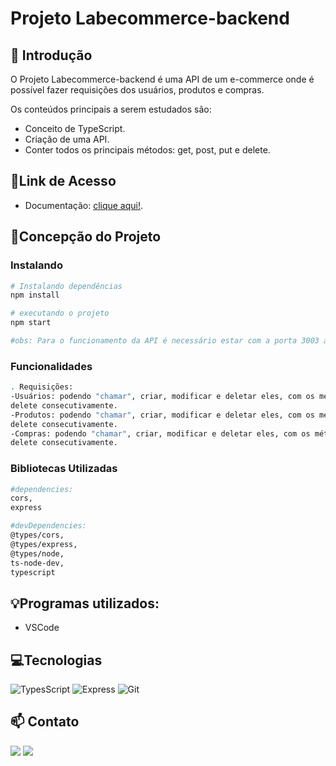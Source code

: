 # **Projeto Labecommerce-backend**

## 📖 Introdução 

O Projeto Labecommerce-backend é uma API de um e-commerce onde é possível fazer requisições dos usuários, produtos e compras.

Os conteúdos principais  a serem estudados são:

- Conceito de TypeScript.
- Criação de uma API.
- Conter todos os principais métodos: get, post, put e delete.

## 🔗Link de Acesso
- Documentação: [clique aqui!](https://documenter.getpostman.com/view/25826643/2s93RTQCJL).

## 📄Concepção do Projeto

### Instalando
```bash
# Instalando dependências
npm install

# executando o projeto
npm start

#obs: Para o funcionamento da API é necessário estar com a porta 3003 aberta dando o npm start no projeto.
```

### Funcionalidades
```bash
. Requisições: 
-Usuários: podendo "chamar", criar, modificar e deletar eles, com os métodos get, post, put e 
delete consecutivamente.
-Produtos: podendo "chamar", criar, modificar e deletar eles, com os métodos get, post, put e 
delete consecutivamente.
-Compras: podendo "chamar", criar, modificar e deletar eles, com os métodos get, post, put e 
delete consecutivamente.
```

### Bibliotecas Utilizadas

```bash
#dependencies:
cors,
express

#devDependencies:
@types/cors,
@types/express,
@types/node,
ts-node-dev,
typescript
```

## 💡Programas utilizados:
- VSCode

## 💻Tecnologias 

![TypesScript](https://img.shields.io/badge/TypeScript-1572B6?style=for-the-badge&logo=typescript&logoColor=white)
![Express](https://img.shields.io/badge/Express-f8f8ff?style=for-the-badge&logo=express&logoColor=black)
![Git](https://img.shields.io/badge/GIT-E44C30?style=for-the-badge&logo=git&logoColor=white)

## 📫 Contato

 <a href = "mailto:italo.rocha.de.oliveira@gmail.com"><img src="https://img.shields.io/badge/-Gmail-%23333?style=for-the-badge&logo=gmail&logoColor=white" alvo ="_blank"></a>
  <a href="https://www.linkedin.com/in/italorochaoliveira/" target="_blank"><img src="https://img.shields.io/badge/-LinkedIn-%230077B5?style=for-the-badge&logo=linkedin&logoColor=white" target="_blank"></a>
